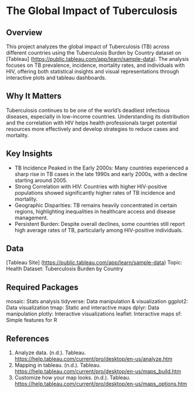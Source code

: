 # The Global Impact of Tuberculosis
## Overview
This project analyzes the global impact of Tuberculosis (TB) across different countries using the Tuberculosis Burden by Country dataset on [Tableau] (https://public.tableau.com/app/learn/sample-data). The analysis focuses on TB prevalence, incidence, mortality rates, and individuals with HIV, offering both statistical insights and visual representations through interactive plots and tableau dashboards. 

## Why It Matters
Tuberculosis continues to be one of the world’s deadliest infectious diseases, especially in low-income countries. Understanding its distribution and the correlation with HIV helps health professionals target potential resources more effectively and develop strategies to reduce cases and mortality. 

## Key Insights
-	TB Incidence Peaked in the Early 2000s: Many countries experienced a sharp rise in TB cases in the late 1990s and early 2000s, with a decline starting around 2005.
-	Strong Correlation with HIV: Countries with higher HIV-positive populations showed significantly higher rates of TB incidence and mortality.
-	Geographic Disparities: TB remains heavily concentrated in certain regions, highlighting inequalities in healthcare access and disease management.
-	Persistent Burden: Despite overall declines, some countries still report high average rates of TB, particularly among HIV-positive individuals.

## Data
[Tableau Site] (https://public.tableau.com/app/learn/sample-data)
Topic: Health
Dataset: Tuberculosis Burden by Country


## Required Packages
mosaic: Stats analysis
tidyverse: Data manipulation & visualization
ggplot2: Data visualization
tmap: Static and interactive maps
dplyr: Data manipulation
plotly: Interactive visualizations
leaflet: Interactive maps
sf: Simple features for R

## References
1.	Analyze data. (n.d.). Tableau. https://help.tableau.com/current/pro/desktop/en-us/analyze.htm
2.	Mapping in tableau. (n.d.). Tableau. https://help.tableau.com/current/pro/desktop/en-us/maps_build.htm
3.	Customize how your map looks. (n.d.). Tableau. https://help.tableau.com/current/pro/desktop/en-us/maps_options.htm
